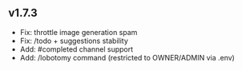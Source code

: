 ## v1.7.3
- Fix: throttle image generation spam
- Fix: /todo + suggestions stability
- Add: #completed channel support
- Add: /lobotomy command (restricted to OWNER/ADMIN via .env)


